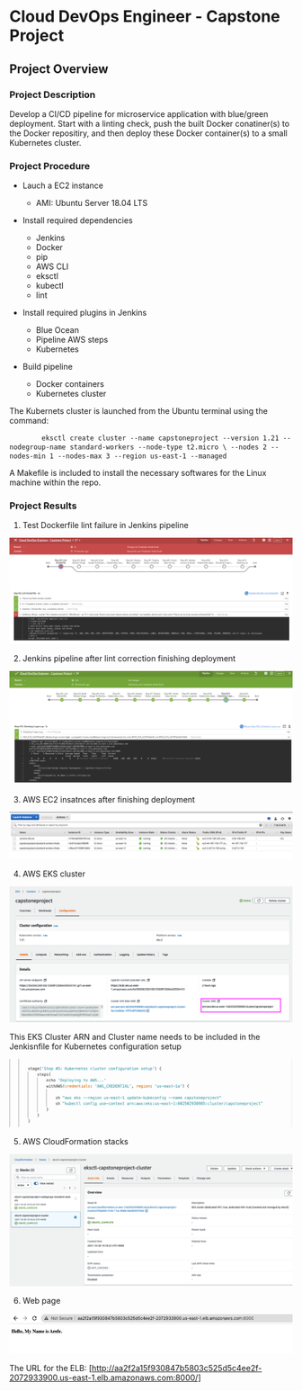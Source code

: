 # Cloud DevOps Engineer - Capstone Project

## Project Overview
### Project Description

Develop a CI/CD pipeline for microservice application with blue/green deployment. Start with a linting check, push the built Docker conatiner(s) to the Docker repositiry, and then deploy these Docker container(s) to a small Kubernetes cluster.

### Project Procedure

- Lauch a EC2 instance
  - AMI: Ubuntu Server 18.04 LTS

- Install required dependencies
  - Jenkins
  - Docker
  - pip
  - AWS CLI
  - eksctl
  - kubectl
  - lint

- Install required plugins in Jenkins
  - Blue Ocean
  - Pipeline AWS steps
  - Kubernetes
  
- Build pipeline
  - Docker containers
  - Kubernetes cluster



The Kubernets cluster is launched from the Ubuntu terminal using the command:

```
        eksctl create cluster --name capstoneproject --version 1.21 --nodegroup-name standard-workers --node-type t2.micro \ --nodes 2 --nodes-min 1 --nodes-max 3 --region us-east-1 --managed
```

A Makefile is included to install the necessary softwares for the Linux machine within the repo. 

### Project Results
1. Test Dockerfile lint failure in Jenkins pipeline
<img src="images/PIPELINE_FAILED.png">

2. Jenkins pipeline after lint correction finishing deployment
<img src="images/PIPELINE_SUCCEED.png">

3. AWS EC2 insatnces after finishing deployment
<img src="images/EC2_INSTANCES.png">

4. AWS EKS cluster
<img src="images/EKS_CLUSTER.png">

This EKS Cluster ARN and Cluster name needs to be included in the Jenkisnfile for Kubernetes configuration setup

<img src="images/JENKINSFILE.png">

5. AWS CloudFormation stacks
<img src="images/CLOUDFORMATION_STACKS.png">

6. Web page
<img src="images/WEBSITE.png">



The URL for the ELB: [http://aa2f2a15f930847b5803c525d5c4ee2f-2072933900.us-east-1.elb.amazonaws.com:8000/]


